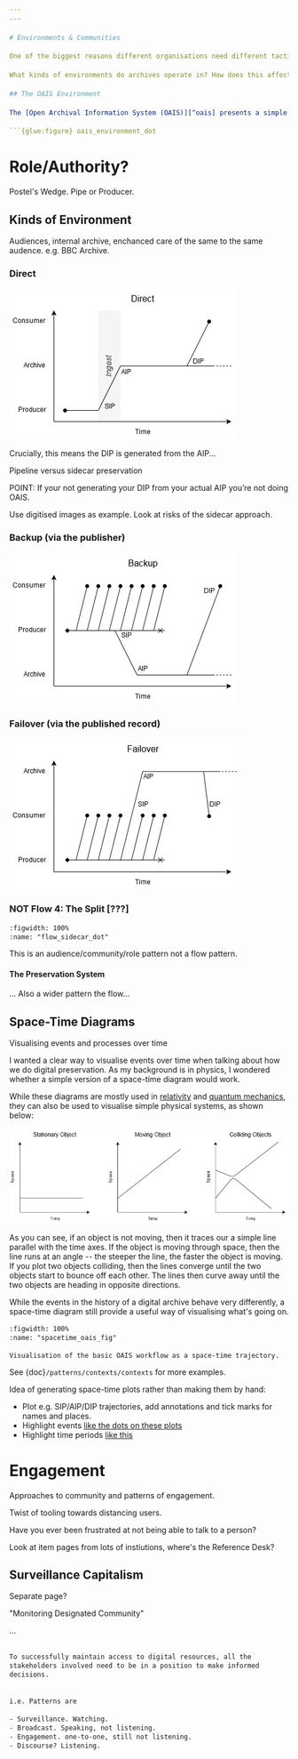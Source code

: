 ```yaml
---
---

# Environments & Communities

One of the biggest reasons different organisations need different tactics is that they are actually trying to accomplish very different things. They operate in very different environements, work with very different communities, and consequently have very different goals.

What kinds of environments do archives operate in? How does this affect the way things work, the communities the archive works with, and what we should preserve?

## The OAIS Environment

The [Open Archival Information System (OAIS)][^oais] presents a simple model for the environment an archive operates in:

```{glue:figure} oais_environment_dot
```

# Role/Authority?

Postel's Wedge. Pipe or Producer. 



## Kinds of Environment

Audiences, internal archive, enchanced care of the same to the same audence. e.g. BBC Archive.


### Direct 

![Space-time plot visualising events in the OAIS environment pattern.](./images/spacetime-context-direct.png)

Crucially, this means the DIP is generated from the AIP...

Pipeline versus sidecar preservation

POINT: If your not generating your DIP from your actual AIP you’re not doing OAIS.

Use digitised images as example. Look at risks of the sidecar approach. 



### Backup (via the publisher)

![Space-time plot visualising events in the 'backup' environment pattern.](./images/spacetime-plots-context-backup.png)

### Failover (via the published record)

![Space-time plot visualising events in the 'failover' environment pattern.](./images/spacetime-plots-context-failover.png)



[^oais]: https://public.ccsds.org/pubs/650x0m2.pdf


### NOT Flow 4: The Split [???]

```{glue:figure} flow_sidecar_dot
:figwidth: 100%
:name: "flow_sidecar_dot"

```

This is an audience/community/role pattern not a flow pattern.

#### The Preservation System

... Also a wider pattern the flow...



## Space-Time Diagrams

Visualising events and processes over time

I wanted a clear way to visualise events over time when talking about how we do digital preservation.  As my background is in physics, I wondered whether a simple version of a space-time diagram would work.

While these diagrams are mostly used in [relativity](https://en.wikipedia.org/wiki/Minkowski_diagram) and [quantum mechanics](https://en.wikipedia.org/wiki/Feynman_diagram), they can also be used to visualise simple physical systems, as shown below:

![Examples of space-time plots, visualising simple physical systems.](./images/spacetime-plots-intro.png)

As you can see, if an object is not moving, then it traces our a simple line parallel with the time axes.  If the object is moving through space, then the line runs at an angle -- the steeper the line, the faster the object is moving. If you plot two objects colliding, then the lines converge until the two objects start to bounce off each other. The lines then curve away until the two objects are heading in opposite directions.

While the events in the history of a digital archive behave very differently, a space-time diagram still provide a useful way of visualising what's going on.

```{glue:figure} spacetime_oais_fig
:figwidth: 100%
:name: "spacetime_oais_fig"

Visualisation of the basic OAIS workflow as a space-time trajectory.
```

See {doc}`/patterns/contexts/contexts` for more examples.

Idea of generating space-time plots rather than making them by hand:

- Plot e.g. SIP/AIP/DIP trajectories, add annotations and tick marks for names and places.
- Highlight events [like the dots on these plots](https://matplotlib.org/3.3.0/gallery/text_labels_and_annotations/annotation_demo.html#using-multiple-coordinate-systems-and-axis-types)
- Highlight time periods [like this](https://datavizpyr.com/highlight-a-time-range-in-time-series-plot-in-python-with-matplotlib/)


# Engagement

Approaches to community and patterns of engagement.

Twist of tooling towards distancing users. 

Have you ever been frustrated at not being able to talk to a person?

Look at item pages from lots of instiutions, where's the Reference Desk?

## Surveillance Capitalism

Separate page?

"Monitoring Designated Community"

...
```

To successfully maintain access to digital resources, all the stakeholders involved need to be in a position to make informed decisions.


i.e. Patterns are

- Surveillance. Watching.
- Broadcast. Speaking, not listening.
- Engagement. one-to-one, still not listening.
- Discourse? Listening.

